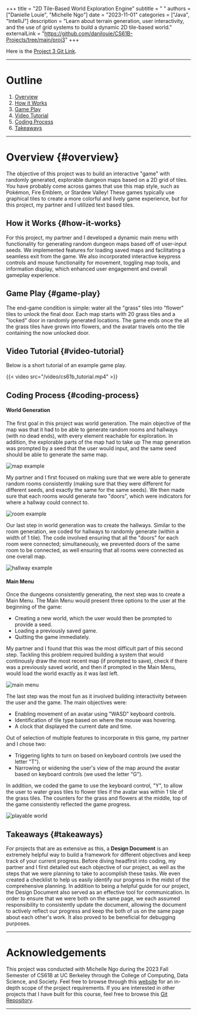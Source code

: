 +++
title = "2D Tile-Based World Exploration Engine"
subtitle = " "
authors = ["Danielle Louie", "Michelle Ngo"]
date = "2023-11-01"
categories = ["Java", "IntelliJ"]
description = "Learn about terrain generation, user interactivity, and the use of grid systems to build a dynamic 2D tile-based world."
externalLink = "https://github.com/danilouie/CS61B-Projects/tree/main/proj3"
+++

Here is the [Project 3 Git Link](https://github.com/danilouie/CS61B-Projects/tree/main/proj3). 

---

# Outline
1. [Overview](#overview)
2. [How it Works](#how-it-works)
3. [Game Play](#game-play)
4. [Video Tutorial](#video-tutorial)
5. [Coding Process](#coding-process)
6. [Takeaways](#takeaways)

---
 
# Overview {#overview}

The objective of this project was to build an interactive "game" with randomly generated, explorable dungeon maps based on a 2D grid of tiles. You have probably come across games that use this map style, such as Pokémon, Fire Emblem, or Stardew Valley! These games typically use graphical tiles to create a more colorful and lively game experience, but for this project, my partner and I utilized text based tiles. 

## How it Works {#how-it-works}

For this project, my partner and I developed a dynamic main menu with functionality for generating random dungeon maps based off of user-input seeds. We implemented features for loading saved maps and facilitating a seamless exit from the game. We also incorporated interactive keypress controls and mouse functionality for movement, toggling map tools, and information display, which enhanced user engagement and overall gameplay experience. 

## Game Play {#game-play}

The end-game condition is simple: water all the "grass" tiles into "flower" tiles to unlock the final door. Each map starts with 20 grass tiles and a "locked" door in randomly generated locations. The game ends once the all the grass tiles have grown into flowers, and the avatar travels onto the tile containing the now unlocked door.  

## Video Tutorial {#video-tutorial}
Below is a short tutorial of an example game play. 

{{< video src="/video/cs61b_tutorial.mp4" >}}

## Coding Process {#coding-process}

#### World Generation

The first goal in this project was world generation. The main objective of the map was that it had to be able to generate random rooms and hallways (with no dead ends), with every element reachable for exploration. In addition, the explorable parts of the map had to take up The map generation was prompted by a seed that the user would input, and the same seed should be able to generate the same map.

![map example](/images/cs61b/map.png)

My partner and I first focused on making sure that we were able to generate random rooms consistently (making sure that they were different for different seeds, and exactly the same for the same seeds). We then made sure that each rooms would generate two "doors", which were indicators for where a hallway could connect to.

![room example](/images/cs61b/rooms.png)

Our last step in world generation was to create the hallways. Similar to the room generation, we coded for hallways to randomly generate (within a width of 1 tile). The code involved ensuring that all the "doors" for each room were connected; simultaneously, we prevented doors of the same room to be connected, as well ensuring that all rooms were connected as one overall map. 

![hallway example](/images/cs61b/hallways.png)

#### Main Menu

Once the dungeons consistently generating, the next step was to create a Main Menu. The Main Menu would present three options to the user at the beginning of the game:
- Creating a new world, which the user would then be prompted to provide a seed.
- Loading a previously saved game.
- Quitting the game immediately.

My partner and I found that this was the most difficult part of this second step. Tackling this problem required building a system that would continously draw the most recent map (if prompted to save), check if there was a previously saved world, and then if prompted in the Main Menu, would load the world exactly as it was last left.

![main menu](/images/cs61b/main_menu.png)

The last step was the most fun as it involved building interactivity between the user and the game. The main objectives were:
- Enabling movement of an avatar using "WASD" keyboard controls.
- Identification of tile type based on where the mouse was hovering.
- A clock that displayed the current date and time. 

Out of selection of multiple features to incorporate in this game, my partner and I chose two:
- Triggering lights to turn on based on keyboard controls (we used the letter "T").
- Narrowing or widening the user's view of the map around the avatar based on keyboard controls (we used the letter "G").

In addition, we coded the game to use the keyboard control, "Y", to allow the user to water grass tiles to flower tiles if the avatar was within 1 tile of the grass tiles. The counters for the grass and flowers at the middle, top of the game consistently reflected the game progress. 

![playable world](/images/cs61b/playable_map.png)

## Takeaways {#takeaways}

For projects that are as extensive as this, a **Design Document** is an extremely helpful way to build a framework for different objectives and keep track of your current progress. Before diving headfirst into coding, my partner and I first detailed out each objective of our project, as well as the steps that we were planning to take to accomplish these tasks. We even created a checklist to help us easily identify our progress in the midst of the comprehensive planning. In addition to being a helpful guide for our project, the Design Document also served as an effective tool for communication. In order to ensure that we were both on the same page, we each assumed responsibility to consistently update the document, allowing the document to actively reflect our progress and keep the both of us on the same page about each other's work. It also proved to be beneficial for debugging purposes.     

---

# Acknowledgements
This project was conducted with Michelle Ngo during the 2023 Fall Semester of CS61B at UC Berkeley through the College of Computing, Data Science, and Society. Feel free to browse through this <a href="https://fa23.datastructur.es/materials/proj/proj3/" target="_blank" rel="noopener noreferrer">website</a> for an in-depth scope of the project requirements. If you are interested in other projects that I have built for this course, feel free to browse this <a href="https://github.com/danilouie/CS61B-Projects" target="_blank" rel="noopener noreferrer">Git Repository</a>.

---
